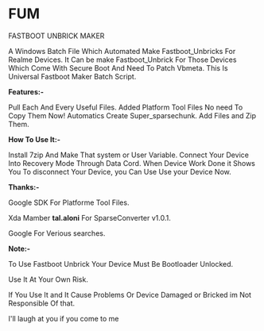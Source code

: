 # FUM
FASTBOOT UNBRICK MAKER


A Windows Batch File Which Automated Make Fastboot_Unbricks For Realme Devices. 
It Can be make Fastboot_Unbrick For Those Devices Which Come With Secure Boot And Need To Patch Vbmeta. 
This Is Universal Fastboot Maker Batch Script. 

**Features:-**

Pull Each And Every Useful Files.
Added Platform Tool Files No need To Copy Them Now!
Automatics Create Super_sparsechunk.
Add Files and Zip Them.

**How To Use It:-**

Install 7zip And Make That system or User Variable.
Connect Your Device Into Recovery Mode Through Data Cord.
When Device Work Done it Shows You To disconnect Your Device, you Can Use Use your Device Now.


**Thanks:-**

Google SDK For Platforme Tool Files.

Xda Mamber **tal.aloni** For SparseConverter v1.0.1.

Google For Verious searches.

**Note:-**

To Use Fastboot Unbrick Your Device Must Be Bootloader Unlocked.

Use It At Your Own Risk.

If You Use It and It Cause Problems Or Device Damaged or Bricked im Not Responsible Of that.

I'll laugh at you if you come to me

